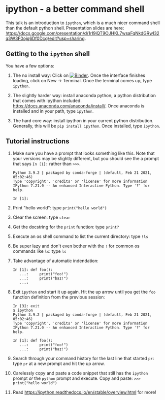 # ipython - a better command shell

This talk is an introduction to `ipython`, which is a much nicer command shell than the default python shell. Presentation slides are here: <https://docs.google.com/presentation/d/1rI9iQT9OJHKL7wsaFqNkdGRwI32q3W3F0ojg6Df0Dcg/edit?usp=sharing>.

## Getting to the `ipython` shell

You have a few options:

1. The no install way: Click on [![Binder](https://mybinder.org/badge_logo.svg)](https://mybinder.org/v2/gh/christine-e-smit/python-community/ipython?filepath=ipython). Once the interface finishes loading, click on New -> Terminal. Once the terminal comes up, type `ipython`.

2. The slightly harder way: install anaconda python, a python distribution that comes with ipython included. <https://docs.anaconda.com/anaconda/install/>. Once anaconda is installed and in your path, type `ipython`.

3. The hard core way: install ipython in your current python distribution. Generally, this will be `pip install ipython`. Once installed, type `ipython`.

## Tutorial instructions

1. Make sure you have a prompt that looks something like this. Note that your versions may be slightly different, but you should see the a prompt that says `In [1]:` rather than `>>>`.

    ```ipython
    Python 3.9.2 | packaged by conda-forge | (default, Feb 21 2021, 05:02:46) 
    Type 'copyright', 'credits' or 'license' for more information
    IPython 7.21.0 -- An enhanced Interactive Python. Type '?' for help.

    In [1]: 
    ```

1. Print "hello world": type `print("hello world")`

1. Clear the screen: type `clear`

1. Get the docstring for the `print` function: type `print?`

1. Execute an os shell command to list the current directory: type `!ls`

1. Be super lazy and don't even bother with the `!` for common os commands like `ls`: type `ls`

1. Take advantage of automatic indendation:

    ```ipython
    In [1]: def foo():
       ...:     print("foo!")
       ...:     print("baz!")
       ...: 
    ```

1. Exit `ipython` and start it up again. Hit the up arrow until you get the `foo` function definition from the previous session:

    ```ipython
    In [3]: exit
    $ ipython
    Python 3.9.2 | packaged by conda-forge | (default, Feb 21 2021, 05:02:46) 
    Type 'copyright', 'credits' or 'license' for more information
    IPython 7.21.0 -- An enhanced Interactive Python. Type '?' for help.

    In [1]: def foo():
       ...:     print("foo!")
       ...:     print("baz!")
    ```

1. Search through your command history for the last line that started `pr`: type `pr` at a new prompt and hit the up arrow.

1. Carelessly copy and paste a code snippet that still has the `ipython` prompt _or_ the `python` prompt and execute. Copy and paste: `>>> print("hello world")`

1. Read <https://ipython.readthedocs.io/en/stable/overview.html> for more!

